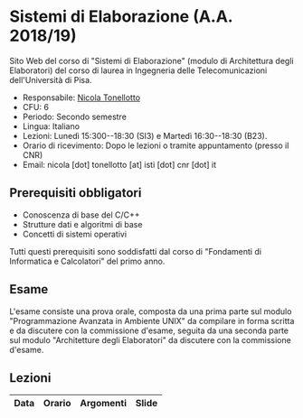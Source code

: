 # Sistemi di Elaborazione (A.A. 2018/19)

Sito Web del corso di "Sistemi di Elaborazione" (modulo di Architettura degli Elaboratori) del corso di laurea in Ingegneria delle Telecomunicazioni dell'Università di Pisa.

* Responsabile: [Nicola Tonellotto](http://pomino.isti.cnr.it/~khast/)
* CFU: 6
* Periodo: Secondo semestre
* Lingua: Italiano
* Lezioni: Lunedì 15:300--18:30 (SI3) e Martedì 16:30--18:30 (B23).
* Orario di ricevimento: Dopo le lezioni o tramite appuntamento (presso il CNR)
* Email: nicola [dot] tonellotto [at] isti [dot] cnr [dot] it

## Prerequisiti obbligatori

* Conoscenza di base del C/C++
* Strutture dati e algoritmi di base
* Concetti di sistemi operativi

Tutti questi prerequisiti sono soddisfatti dal corso di "Fondamenti di Informatica e Calcolatori" del primo anno.

## Esame

L'esame consiste una prova orale, composta da una prima parte sul modulo "Programmazione Avanzata in Ambiente UNIX" da compilare in forma scritta e da discutere con la commissione d'esame, seguita da una seconda parte sul modulo "Architetture degli Elaboratori" da discutere con la commissione d'esame.

## Lezioni

|Data|Orario|Argomenti|Slide|
|:--:|:-----:|------|:----:|
